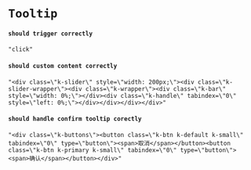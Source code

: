 # `Tooltip`

#### `should trigger correctly`

```
"click"
```

#### `should custom content correctly`

```
"<div class=\"k-slider\" style=\"width: 200px;\"><div class=\"k-slider-wrapper\"><div class=\"k-wrapper\"><div class=\"k-bar\" style=\"width: 0%;\"></div><div class=\"k-handle\" tabindex=\"0\" style=\"left: 0%;\"></div></div></div></div>"
```

#### `should handle confirm tooltip corectly`

```
"<div class=\"k-buttons\"><button class=\"k-btn k-default k-small\" tabindex=\"0\" type=\"button\"><span>取消</span></button><button class=\"k-btn k-primary k-small\" tabindex=\"0\" type=\"button\"><span>确认</span></button></div>"
```

